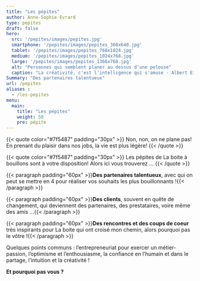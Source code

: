 ```yaml
---
title: "Les pépites"
author: Anne-Sophie Evrard
type: pepites
draft: false
hero:
  src: '/pepites/images/pepites.jpg'
  smartphone: '/pepites/images/pepites_360x640.jpg'
  tablet: '/pepites/images/pepites_768x1024.jpg'
  medium: '/pepites/images/pepites_1024x768.jpg'
  large: '/pepites/images/pepites_1366x768.jpg'
  alt: "Personnes qui semblent planer au dessus d'une pelouse"
  caption: "La créativité, c'est l'intelligence qui s'amuse - Albert Einstein."
Summary: "Des partenaires talentueux"
url: /pepites
aliases :
  - /les-pepites
menu:
  main:
    title: "Les pépites"
    weight: 50
    pre: pépite
---
```


{{< quote color="#7f5487" padding="30px" >}}
Non, non, on ne plane pas! En prenant du plaisir dans nos jobs, la vie est plus légère!
{{< /quote >}}

{{< quote color="#7f5487" padding="30px" >}}
Les pépites de La boite à bouillons sont à votre disposition! Alors ici vous trouverez …
{{< /quote >}}

{{< paragraph padding="60px" >}}<strong>Des partenaires talentueux</strong>, avec qui on peut se mettre en 4 pour réaliser vos souhaits les plus bouillonnants !{{< /paragraph >}}

{{< paragraph padding="60px" >}}<strong>Des clients</strong>, souvent en quête de changement, qui deviennent des partenaires, des prestataires, voire même des amis …{{< /paragraph >}}

{{< paragraph padding="60px" >}}<strong>Des rencontres et des coups de coeur</strong> très inspirants pour La boite qui ont croisé mon chemin, alors pourquoi pas le vôtre !{{< /paragraph >}}

Quelques points communs : l’entrepreneuriat pour exercer un métier-passion, l’optimisme et l’enthousiasme, la confiance en l’humain et dans le partage, l’intuition et la créativité !

**Et pourquoi pas vous ?**

&nbsp;
